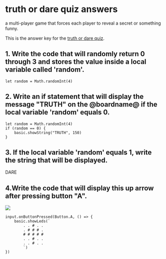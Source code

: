# truth or dare quiz answers

a multi-player game that forces each player to reveal a secret or something funny.

This is the answer key for the [truth or dare quiz](/lessons/truth-or-dare/quiz).

## 1. Write the code that will randomly return 0 through 3  and stores the value inside a local variable called 'random'.

```blocks
let random = Math.randomInt(4)
```

## 2. Write an if statement that will display the message "TRUTH" on the @boardname@  if the local variable 'random' equals 0. 

```blocks
let random = Math.randomInt(4)
if (random == 0) {
    basic.showString("TRUTH", 150)
}
```

## 3. If the local variable 'random' equals 1, write the string that will be displayed. 

DARE

## 4.Write the code that will display this up arrow after pressing button "A".

![](/static/mb/lessons/truth-or-dare-0.png)

```blocks
input.onButtonPressed(Button.A, () => {
    basic.showLeds(`
        . . # . .
        . # # # .
        # # # # #
        . . # . .
        . . # . .
        `)
})

```

